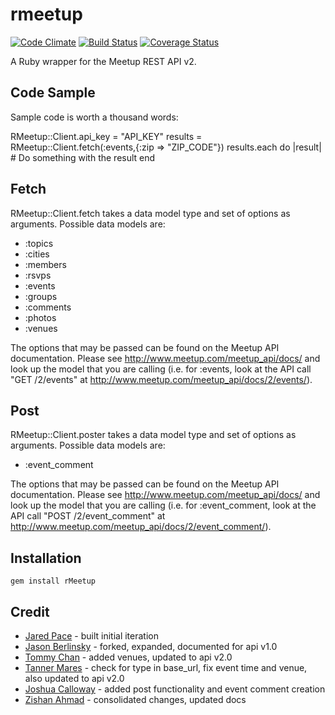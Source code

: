 rmeetup
=======
[![Code Climate](https://codeclimate.com/github/neektza/rmeetup.png)](https://codeclimate.com/github/neektza/rmeetup)
[![Build Status](https://travis-ci.org/neektza/rmeetup.svg?branch=master)](https://travis-ci.org/neektza/rmeetup)
[![Coverage Status](https://coveralls.io/repos/neektza/rmeetup/badge.png)](https://coveralls.io/r/neektza/rmeetup)

A Ruby wrapper for the Meetup REST API v2.

Code Sample
-----------

Sample code is worth a thousand words:

  RMeetup::Client.api_key = "API_KEY"
  results = RMeetup::Client.fetch(:events,{:zip => "ZIP_CODE"})
  results.each do |result|
    # Do something with the result
  end

Fetch
-----

RMeetup::Client.fetch takes a data model type and set of options as arguments. Possible data models are:

* :topics
* :cities
* :members
* :rsvps
* :events
* :groups
* :comments
* :photos
* :venues

The options that may be passed can be found on the Meetup API documentation. Please see http://www.meetup.com/meetup_api/docs/ and look up the model that you are calling (i.e. for :events, look at the API call "GET /2/events" at http://www.meetup.com/meetup_api/docs/2/events/).

Post
----

RMeetup::Client.poster takes a data model type and set of options as arguments. Possible data models are:

* :event_comment

The options that may be passed can be found on the Meetup API documentation. Please see http://www.meetup.com/meetup_api/docs/ and look up the model that you are calling (i.e. for :event_comment, look at the API call "POST /2/event_comment" at http://www.meetup.com/meetup_api/docs/2/event_comment/).

Installation
------------

```
gem install rMeetup
```

Credit
------

* [Jared Pace](https://github.com/jdpace/rmeetup) - built initial iteration
* [Jason Berlinsky](https://github.com/Jberlinsky/rmeetup) - forked, expanded, documented for api v1.0
* [Tommy Chan](https://github.com/tommytcchan/rmeetup) - added venues, updated to api v2.0
* [Tanner Mares](https://github.com/tannermares/rmeetup) - check for type in base_url, fix event time and venue, also updated to api v2.0
* [Joshua Calloway](https://github.com/joshuacalloway/rmeetup) - added post functionality and event comment creation
* [Zishan Ahmad](https://github.com/zishan/rmeetup) - consolidated changes, updated docs
